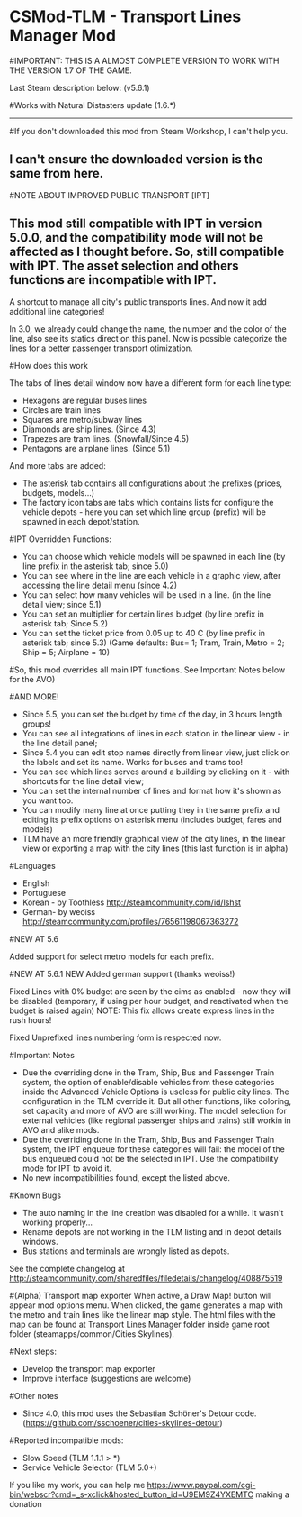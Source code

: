 # CSMod-TLM - Transport Lines Manager Mod

#IMPORTANT: THIS IS A ALMOST COMPLETE VERSION TO WORK WITH THE VERSION 1.7 OF THE GAME.

Last Steam description below: (v5.6.1)

#Works with Natural Distasters update (1.6.*)

-----------------------------------------------------------------------------------------------------------------------------
#If you don't downloaded this mod from Steam Workshop, I can't help you. 

I can't ensure the downloaded version is the same from here.
-----------------------------------------------------------------------------------------------------------------------------
#NOTE ABOUT IMPROVED PUBLIC TRANSPORT [IPT] 

This mod still compatible with IPT in version 5.0.0, and the compatibility mode will not be affected as I thought before. So, still compatible with IPT.
The asset selection and others functions are incompatible with IPT.
-----------------------------------------------------------------------------------------------------------------------------

A shortcut to manage all city's public transports lines. And now it add additional line categories!

In 3.0, we already could change the name, the number and the color of the line, also see its statics direct on this panel. Now is possible categorize the lines for a better passenger transport otimization.

#How does this work

The tabs of lines detail window now have a different form for each line type:

- Hexagons are regular buses lines
- Circles are train lines
- Squares are metro/subway lines
- Diamonds are ship lines. (Since 4.3)
- Trapezes are tram lines. (Snowfall/Since 4.5)
- Pentagons are airplane lines. (Since 5.1)

And more tabs are added:

- The asterisk tab contains all configurations about the prefixes (prices, budgets, models...)
- The factory icon tabs are tabs which contains lists for configure the vehicle depots - here you can set which line group (prefix) will be spawned in each depot/station.

#IPT Overridden Functions:
- You can choose which vehicle models will be spawned in each line (by line prefix in the asterisk tab; since 5.0)
- You can see where in the line are each vehicle in a graphic view, after accessing the line detail menu (since 4.2)
- You can select how many vehicles will be used in a line. (in the line detail view; since 5.1)
- You can set an multiplier for certain lines budget  (by line prefix in asterisk tab; Since 5.2)
- You can set the ticket price from 0.05 up to 40 C  (by line prefix in asterisk tab; since 5.3)
  (Game defaults: Bus= 1; Tram, Train, Metro = 2; Ship = 5; Airplane = 10)

#So, this mod overrides all main IPT functions. See Important Notes below for the AVO)

#AND MORE!
- Since 5.5, you can set the budget by time of the day, in 3 hours length groups!
- You can see all integrations of lines in each station in the linear view - in the line detail panel;
- Since 5.4 you can edit stop names directly from linear view, just click on the labels and set its name. Works for buses and trams too!
- You can see which lines serves around a building by clicking on it - with shortcuts for the line detail view;
- You can set the internal number of lines and format how it's shown as you want too.
- You can modify many line at once putting they in the same prefix and editing its prefix options on asterisk menu (includes budget, fares and models)
- TLM have an more friendly graphical view of the city lines, in the linear view or exporting a map with the city lines (this last function is in alpha)

#Languages
- English
- Portuguese
- Korean - by Toothless http://steamcommunity.com/id/lshst 
- German- by weoiss http://steamcommunity.com/profiles/76561198067363272 

#NEW AT 5.6

Added support for select metro models for each prefix.

#NEW AT 5.6.1
 NEW Added german support (thanks weoiss!)

 Fixed Lines with 0% budget are seen by the cims as enabled - now they will be disabled (temporary, if using per hour budget, and reactivated when the budget is raised again)
  NOTE: This fix allows create express lines in the rush hours!

 Fixed Unprefixed lines numbering form is respected now.


#Important Notes
- Due the overriding done in the Tram, Ship, Bus and Passenger Train system, the option of enable/disable vehicles from these categories inside the Advanced Vehicle Options is useless for public city lines. The configuration in the TLM override it. But all other functions, like coloring, set capacity and more of AVO are still working. The model selection for external vehicles (like regional passenger ships and trains) still workin in AVO and alike mods.
- Due the overriding done in the Tram, Ship, Bus and Passenger Train system, the IPT enqueue for these categories will fail: the model of the bus enqueued could not be the selected in IPT. Use the compatibility mode for IPT to avoid it.
- No new incompatibilities found, except the listed above.


#Known Bugs
- The auto naming in the line creation was disabled for a while. It wasn't working properly...
- Rename depots are not working in the TLM listing and in depot details windows.
- Bus stations and terminals are wrongly listed as depots.

See the complete changelog at http://steamcommunity.com/sharedfiles/filedetails/changelog/408875519

#(Alpha) Transport map exporter
When active, a Draw Map! button will appear mod options menu. When clicked, the game generates a map with the metro and train lines like the linear map style. 
The html files with the map can be found at Transport Lines Manager folder inside game root folder (steamapps/common/Cities Skylines).

#Next steps:
- Develop the transport map exporter
- Improve interface (suggestions are welcome)

#Other notes
- Since 4.0, this mod uses the Sebastian Schöner's Detour code. (https://github.com/sschoener/cities-skylines-detour)

#Reported incompatible mods:
- Slow Speed (TLM 1.1.1 > *)
- Service Vehicle Selector (TLM 5.0+)

If you like my work, you can help me https://www.paypal.com/cgi-bin/webscr?cmd=_s-xclick&hosted_button_id=U9EM9Z4YXEMTC making a donation
